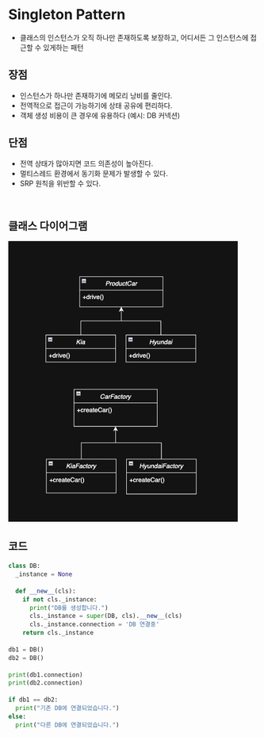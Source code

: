 # Singleton Pattern

- 클래스의 인스턴스가 오직 하나만 존재하도록 보장하고, 어디서든 그 인스턴스에 접근할 수 있게하는 패턴

## 장점

- 인스턴스가 하나만 존재하기에 메모리 낭비를 줄인다.
- 전역적으로 접근이 가능하기에 상태 공유에 편리하다.
- 객체 생성 비용이 큰 경우에 유용하다 (예시: DB 커넥션)

## 단점

- 전역 상태가 많아지면 코드 의존성이 높아진다.
- 멀티스레드 환경에서 동기화 문제가 발생할 수 있다.
- SRP 원칙을 위반할 수 있다.

<br>

## 클래스 다이어그램

![img](/img/factory.png)

## 코드

```py
class DB:
  _instance = None

  def __new__(cls):
    if not cls._instance:
      print("DB를 생성합니다.")
      cls._instance = super(DB, cls).__new__(cls)
      cls._instance.connection = 'DB 연결중'
    return cls._instance

db1 = DB()
db2 = DB()

print(db1.connection)
print(db2.connection)

if db1 == db2:
  print("기존 DB에 연결되었습니다.")
else:
  print("다른 DB에 연결되었습니다.")
```
